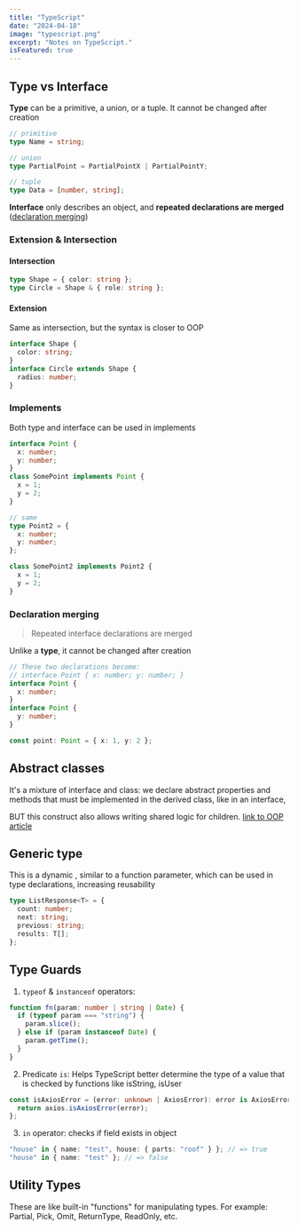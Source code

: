 ```yaml
---
title: "TypeScript"
date: "2024-04-18"
image: "typescript.png"
excerpt: "Notes on TypeScript."
isFeatured: true
---
```


## Type vs Interface

**Type** can be a primitive, a union, or a tuple. It cannot be changed after creation

```typescript
// primitive
type Name = string;

// union
type PartialPoint = PartialPointX | PartialPointY;

// tuple
type Data = [number, string];
```

**Interface** only describes an object, and **repeated declarations are merged** ([declaration merging](#declaration-merging))

### Extension & Intersection

#### Intersection

```typescript
type Shape = { color: string };
type Circle = Shape & { role: string };
```

#### Extension

Same as intersection, but the syntax is closer to OOP

```typescript
interface Shape {
  color: string;
}
interface Circle extends Shape {
  radius: number;
}
```

### Implements

Both type and interface can be used in implements

```typescript
interface Point {
  x: number;
  y: number;
}
class SomePoint implements Point {
  x = 1;
  y = 2;
}

// same
type Point2 = {
  x: number;
  y: number;
};

class SomePoint2 implements Point2 {
  x = 1;
  y = 2;
}
```

### Declaration merging <span id="declaration-merging"/>

> Repeated interface declarations are merged

Unlike a **type**, it cannot be changed after creation

```typescript
// These two declarations become:
// interface Point { x: number; y: number; }
interface Point {
  x: number;
}
interface Point {
  y: number;
}

const point: Point = { x: 1, y: 2 };
```

## Abstract classes

It's a mixture of interface and class: we declare abstract properties and methods that must be implemented
in the derived class, like in an interface,

BUT this construct also allows writing shared logic for children.
[link to OOP article](OOP#abstract-class)

## Generic type

This is a dynamic <type-variable>, similar to a function parameter,
which can be used in type declarations, increasing reusability

```typescript
type ListResponse<T> = {
  count: number;
  next: string;
  previous: string;
  results: T[];
};
```

## Type Guards

1. `typeof` & `instanceof` operators:

```typescript
function fn(param: number | string | Date) {
  if (typeof param === "string") {
    param.slice();
  } else if (param instanceof Date) {
    param.getTime();
  }
}
```

2. Predicate `is`:
   Helps TypeScript better determine the type of a value that is checked by functions like isString, isUser

```typescript
const isAxiosError = (error: unknown | AxiosError): error is AxiosError => {
  return axios.isAxiosError(error);
};
```

3. `in` operator:
   checks if field exists in object

```typescript
"house" in { name: "test", house: { parts: "roof" } }; // => true
"house" in { name: "test" }; // => false
```

## Utility Types

These are like built-in "functions" for manipulating types.
For example: Partial, Pick, Omit, ReturnType, ReadOnly<PropsType>, etc.
